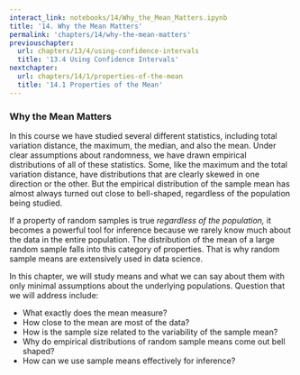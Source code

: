 ```yaml
---
interact_link: notebooks/14/Why_the_Mean_Matters.ipynb
title: '14. Why the Mean Matters'
permalink: 'chapters/14/why-the-mean-matters'
previouschapter:
  url: chapters/13/4/using-confidence-intervals
  title: '13.4 Using Confidence Intervals'
nextchapter:
  url: chapters/14/1/properties-of-the-mean
  title: '14.1 Properties of the Mean'
---
```


### Why the Mean Matters
In this course we have studied several different statistics, including total variation distance, the maximum, the median, and also the mean. Under clear assumptions about randomness, we have drawn empirical distributions of all of these statistics. Some, like the maximum and the total variation distance, have distributions that are clearly skewed in one direction or the other. But the empirical distribution of the sample mean has almost always turned out close to bell-shaped, regardless of the population being studied.

If a property of random samples is true *regardless of the population,* it becomes a powerful tool for inference because we rarely know much about the data in the entire population. The distribution of the mean of a large random sample falls into this category of properties. That is why random sample means are extensively used in data science.

In this chapter, we will study means and what we can say about them with only minimal assumptions about the underlying populations. Question that we will address include:

- What exactly does the mean measure?
- How close to the mean are most of the data?
- How is the sample size related to the variability of the sample mean?
- Why do empirical distributions of random sample means come out bell shaped?
- How can we use sample means effectively for inference?
